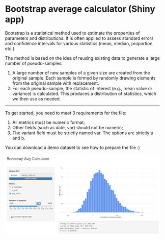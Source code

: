 # Bootstrap average calculator (Shiny app)

Bootstrap is a statistical method used to estimate the properties of parameters and distributions. It is often applied to assess standard errors and confidence intervals for various statistics (mean, median, proportion, etc.).

The method is based on the idea of reusing existing data to generate a large number of pseudo-samples:

1. A large number of new samples of a given size are created from the original sample. Each sample is formed by randomly drawing elements from the original sample with replacement.
2. For each pseudo-sample, the statistic of interest (e.g., mean value or variance) is calculated. This produces a distribution of statistics, which we then use as needed.

---
To get started, you need to meet 3 requirements for the file:
1. All metrics must be numeric format;
2. Other fields (such as date, var) should not be numeric;
3. The variant field must be strictly named var. The options are strictly a and b.

You can download a demo dataset to see how to prepare the file :)

<img src="Screenshot_1.png">
